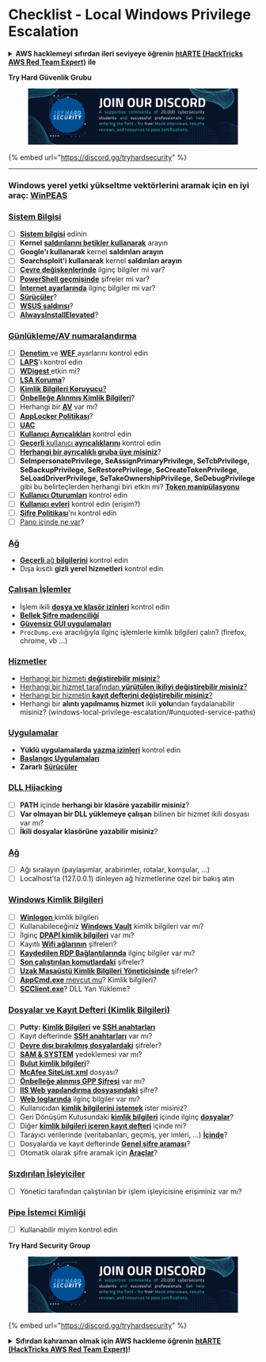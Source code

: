 # Checklist - Local Windows Privilege Escalation

<details>

<summary><strong>AWS hacklemeyi sıfırdan ileri seviyeye öğrenin</strong> <a href="https://training.hacktricks.xyz/courses/arte"><strong>htARTE (HackTricks AWS Red Team Expert)</strong></a> <strong>ile</strong></summary>

HackTricks'ı desteklemenin diğer yolları:

* Şirketinizi **HackTricks'te reklamını görmek** veya **HackTricks'i PDF olarak indirmek** için [**ABONELİK PLANLARI**](https://github.com/sponsors/carlospolop)'na göz atın!
* [**Resmi PEASS & HackTricks ürünleri**](https://peass.creator-spring.com)'ni edinin
* [**PEASS Ailesi'ni**](https://opensea.io/collection/the-peass-family) keşfedin, özel [**NFT'lerimiz**](https://opensea.io/collection/the-peass-family) koleksiyonumuz
* **Katılın** 💬 [**Discord grubuna**](https://discord.gg/hRep4RUj7f) veya [**telegram grubuna**](https://t.me/peass) veya bizi **Twitter** 🐦 [**@carlospolopm**](https://twitter.com/hacktricks\_live)'da **takip edin**.
* **Hacking püf noktalarınızı göndererek HackTricks ve HackTricks Cloud** github depolarına PR göndererek paylaşın.

</details>

**Try Hard Güvenlik Grubu**

<figure><img src="../.gitbook/assets/telegram-cloud-document-1-5159108904864449420.jpg" alt=""><figcaption></figcaption></figure>

{% embed url="https://discord.gg/tryhardsecurity" %}

***

### **Windows yerel yetki yükseltme vektörlerini aramak için en iyi araç:** [**WinPEAS**](https://github.com/carlospolop/privilege-escalation-awesome-scripts-suite/tree/master/winPEAS)

### [Sistem Bilgisi](windows-local-privilege-escalation/#system-info)

* [ ] [**Sistem bilgisi**](windows-local-privilege-escalation/#system-info) edinin
* [ ] **Kernel** [**saldırılarını betikler kullanarak**](windows-local-privilege-escalation/#version-exploits) arayın
* [ ] **Google'ı kullanarak** kernel **saldırıları arayın**
* [ ] **Searchsploit'i kullanarak** kernel **saldırıları arayın**
* [ ] [**Çevre değişkenlerinde**](windows-local-privilege-escalation/#environment) ilginç bilgiler mi var?
* [ ] [**PowerShell geçmişinde**](windows-local-privilege-escalation/#powershell-history) şifreler mi var?
* [ ] [**İnternet ayarlarında**](windows-local-privilege-escalation/#internet-settings) ilginç bilgiler mi var?
* [ ] [**Sürücüler**](windows-local-privilege-escalation/#drives)?
* [ ] [**WSUS saldırısı**](windows-local-privilege-escalation/#wsus)?
* [ ] [**AlwaysInstallElevated**](windows-local-privilege-escalation/#alwaysinstallelevated)?

### [Günlükleme/AV numaralandırma](windows-local-privilege-escalation/#enumeration)

* [ ] [**Denetim** ](windows-local-privilege-escalation/#audit-settings)ve [**WEF** ](windows-local-privilege-escalation/#wef)ayarlarını kontrol edin
* [ ] [**LAPS**](windows-local-privilege-escalation/#laps)'ı kontrol edin
* [ ] [**WDigest** ](windows-local-privilege-escalation/#wdigest)etkin mi?
* [ ] [**LSA Koruma**](windows-local-privilege-escalation/#lsa-protection)?
* [ ] [**Kimlik Bilgileri Koruyucu**](windows-local-privilege-escalation/#credentials-guard)[?](windows-local-privilege-escalation/#cached-credentials)
* [ ] [**Önbelleğe Alınmış Kimlik Bilgileri**](windows-local-privilege-escalation/#cached-credentials)?
* [ ] Herhangi bir [**AV**](https://github.com/carlospolop/hacktricks/blob/tr/windows-hardening/windows-av-bypass/README.md) var mı?
* [ ] [**AppLocker Politikası**](https://github.com/carlospolop/hacktricks/blob/tr/windows-hardening/authentication-credentials-uac-and-efs/README.md#applocker-policy)?
* [ ] [**UAC**](https://github.com/carlospolop/hacktricks/blob/tr/windows-hardening/authentication-credentials-uac-and-efs/uac-user-account-control/README.md)
* [ ] [**Kullanıcı Ayrıcalıkları**](windows-local-privilege-escalation/#users-and-groups) kontrol edin
* [ ] [**Geçerli** kullanıcı **ayrıcalıklarını**](windows-local-privilege-escalation/#users-and-groups) kontrol edin
* [ ] [**Herhangi bir ayrıcalıklı gruba üye misiniz**](windows-local-privilege-escalation/#privileged-groups)?
* [ ] **SeImpersonatePrivilege, SeAssignPrimaryPrivilege, SeTcbPrivilege, SeBackupPrivilege, SeRestorePrivilege, SeCreateTokenPrivilege, SeLoadDriverPrivilege, SeTakeOwnershipPrivilege, SeDebugPrivilege** gibi bu belirteçlerden herhangi biri etkin mi? [**Token manipülasyonu**](windows-local-privilege-escalation/#token-manipulation)
* [ ] [**Kullanıcı Oturumları**](windows-local-privilege-escalation/#logged-users-sessions) kontrol edin
* [ ] [**Kullanıcı evleri**](windows-local-privilege-escalation/#home-folders) kontrol edin (erişim?)
* [ ] [**Şifre Politikası**](windows-local-privilege-escalation/#password-policy)'nı kontrol edin
* [ ] [Pano içinde ne var](windows-local-privilege-escalation/#get-the-content-of-the-clipboard)?

### [Ağ](windows-local-privilege-escalation/#network)

* [**Geçerli** ağ **bilgilerini**](windows-local-privilege-escalation/#network) kontrol edin
* Dışa kısıtlı **gizli yerel hizmetleri** kontrol edin

### [Çalışan İşlemler](windows-local-privilege-escalation/#running-processes)

* İşlem ikili [**dosya ve klasör izinleri**](windows-local-privilege-escalation/#file-and-folder-permissions) kontrol edin
* [**Bellek Şifre madenciliği**](windows-local-privilege-escalation/#memory-password-mining)
* [**Güvensiz GUI uygulamaları**](windows-local-privilege-escalation/#insecure-gui-apps)
* `ProcDump.exe` aracılığıyla ilginç işlemlerle kimlik bilgileri çalın? (firefox, chrome, vb ...)

### [Hizmetler](windows-local-privilege-escalation/#services)

* [Herhangi bir hizmeti **değiştirebilir misiniz**?](windows-local-privilege-escalation/#permissions)
* [Herhangi bir hizmet tarafından **yürütülen ikiliyi değiştirebilir misiniz**?](windows-local-privilege-escalation/#modify-service-binary-path)
* [Herhangi bir hizmetin **kayıt defterini değiştirebilir misiniz**?](windows-local-privilege-escalation/#services-registry-modify-permissions)
* Herhangi bir **alıntı yapılmamış hizmet** ikili **yolu**ndan faydalanabilir misiniz? (windows-local-privilege-escalation/#unquoted-service-paths)

### [**Uygulamalar**](windows-local-privilege-escalation/#applications)

* **Yüklü uygulamalarda** [**yazma izinleri**](windows-local-privilege-escalation/#write-permissions) kontrol edin
* [**Başlangıç Uygulamaları**](windows-local-privilege-escalation/#run-at-startup)
* **Zararlı** [**Sürücüler**](windows-local-privilege-escalation/#drivers)

### [DLL Hijacking](windows-local-privilege-escalation/#path-dll-hijacking)

* [ ] **PATH** içinde **herhangi bir klasöre yazabilir misiniz**?
* [ ] **Var olmayan bir DLL yüklemeye çalışan** bilinen bir hizmet ikili dosyası var mı?
* [ ] **İkili dosyalar klasörüne yazabilir misiniz**?

### [Ağ](windows-local-privilege-escalation/#network)

* [ ] Ağı sıralayın (paylaşımlar, arabirimler, rotalar, komşular, ...)
* [ ] Localhost'ta (127.0.0.1) dinleyen ağ hizmetlerine özel bir bakış atın

### [Windows Kimlik Bilgileri](windows-local-privilege-escalation/#windows-credentials)

* [ ] [**Winlogon** ](windows-local-privilege-escalation/#winlogon-credentials)kimlik bilgileri
* [ ] Kullanabileceğiniz [**Windows Vault**](windows-local-privilege-escalation/#credentials-manager-windows-vault) kimlik bilgileri var mı?
* [ ] İlginç [**DPAPI kimlik bilgileri**](windows-local-privilege-escalation/#dpapi) var mı?
* [ ] Kayıtlı [**Wifi ağlarının**](windows-local-privilege-escalation/#wifi) şifreleri?
* [ ] [**Kaydedilen RDP Bağlantılarında**](windows-local-privilege-escalation/#saved-rdp-connections) ilginç bilgiler var mı?
* [ ] [**Son çalıştırılan komutlardaki**](windows-local-privilege-escalation/#recently-run-commands) şifreler?
* [ ] [**Uzak Masaüstü Kimlik Bilgileri Yöneticisinde**](windows-local-privilege-escalation/#remote-desktop-credential-manager) şifreler?
* [ ] [**AppCmd.exe** mevcut mu](windows-local-privilege-escalation/#appcmd-exe)? Kimlik bilgileri?
* [ ] [**SCClient.exe**](windows-local-privilege-escalation/#scclient-sccm)? DLL Yan Yükleme?

### [Dosyalar ve Kayıt Defteri (Kimlik Bilgileri)](windows-local-privilege-escalation/#files-and-registry-credentials)

* [ ] **Putty:** [**Kimlik Bilgileri**](windows-local-privilege-escalation/#putty-creds) **ve** [**SSH anahtarları**](windows-local-privilege-escalation/#putty-ssh-host-keys)
* [ ] Kayıt defterinde [**SSH anahtarları**](windows-local-privilege-escalation/#ssh-keys-in-registry) var mı?
* [ ] [**Devre dışı bırakılmış dosyalardaki**](windows-local-privilege-escalation/#unattended-files) şifreler?
* [ ] [**SAM & SYSTEM**](windows-local-privilege-escalation/#sam-and-system-backups) yedeklemesi var mı?
* [ ] [**Bulut kimlik bilgileri**](windows-local-privilege-escalation/#cloud-credentials)?
* [ ] [**McAfee SiteList.xml**](windows-local-privilege-escalation/#mcafee-sitelist.xml) dosyası?
* [ ] [**Önbelleğe alınmış GPP Şifresi**](windows-local-privilege-escalation/#cached-gpp-pasword) var mı?
* [ ] [**IIS Web yapılandırma dosyasındaki**](windows-local-privilege-escalation/#iis-web-config) şifre?
* [ ] [**Web** **loglarında**](windows-local-privilege-escalation/#logs) ilginç bilgiler var mı?
* [ ] Kullanıcıdan [**kimlik bilgilerini istemek**](windows-local-privilege-escalation/#ask-for-credentials) ister misiniz?
* [ ] Geri Dönüşüm Kutusundaki [**kimlik bilgileri**](windows-local-privilege-escalation/#credentials-in-the-recyclebin) içinde ilginç [**dosyalar**](windows-local-privilege-escalation/#credentials-in-the-recyclebin)?
* [ ] Diğer [**kimlik bilgileri içeren kayıt defteri**](windows-local-privilege-escalation/#inside-the-registry) içinde mi?
* [ ] Tarayıcı verilerinde (veritabanları, geçmiş, yer imleri, ...) [**İçinde**](windows-local-privilege-escalation/#browsers-history)?
* [ ] Dosyalarda ve kayıt defterinde [**Genel şifre araması**](windows-local-privilege-escalation/#generic-password-search-in-files-and-registry)?
* [ ] Otomatik olarak şifre aramak için [**Araçlar**](windows-local-privilege-escalation/#tools-that-search-for-passwords)?

### [Sızdırılan İşleyiciler](windows-local-privilege-escalation/#leaked-handlers)

* [ ] Yönetici tarafından çalıştırılan bir işlem işleyicisine erişiminiz var mı?

### [Pipe İstemci Kimliği](windows-local-privilege-escalation/#named-pipe-client-impersonation)

* [ ] Kullanabilir miyim kontrol edin

**Try Hard Security Group**

<figure><img src="../.gitbook/assets/telegram-cloud-document-1-5159108904864449420.jpg" alt=""><figcaption></figcaption></figure>

{% embed url="https://discord.gg/tryhardsecurity" %}

<details>

<summary><strong>Sıfırdan kahraman olmak için AWS hackleme öğrenin</strong> <a href="https://training.hacktricks.xyz/courses/arte"><strong>htARTE (HackTricks AWS Red Team Expert)</strong></a><strong>!</strong></summary>

HackTricks'ı desteklemenin diğer yolları:

* **Şirketinizi HackTricks'te reklamını görmek istiyorsanız** veya **HackTricks'i PDF olarak indirmek istiyorsanız** [**ABONELİK PLANLARINI**](https://github.com/sponsors/carlospolop) kontrol edin!
* [**Resmi PEASS & HackTricks ürünlerini**](https://peass.creator-spring.com) edinin
* [**PEASS Ailesi'ni**](https://opensea.io/collection/the-peass-family) keşfedin, özel [**NFT'lerimiz**](https://opensea.io/collection/the-peass-family) koleksiyonumuz
* **💬** [**Discord grubuna**](https://discord.gg/hRep4RUj7f) veya [**telegram grubuna**](https://t.me/peass) katılın veya bizi **Twitter** 🐦 [**@carlospolopm**](https://twitter.com/hacktricks\_live)**'da takip edin.**
* **Hacking püf noktalarınızı göndererek HackTricks ve HackTricks Cloud** github depolarına PR'lar göndererek paylaşın.

</details>
